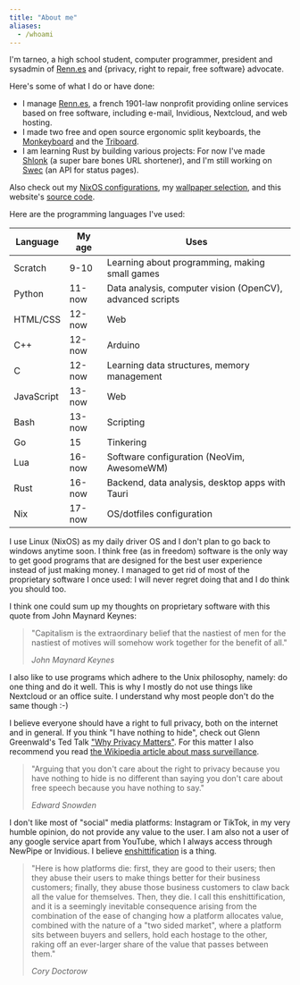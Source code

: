```yaml
---
title: "About me"
aliases:
  - /whoami
---
```


I'm tarneo, a high school student, computer programmer, president and sysadmin of [Renn.es](https://renn.es) and {privacy, right to repair, free software} advocate.

Here's some of what I do or have done:

- I manage [Renn.es](https://renn.es), a french 1901-law nonprofit providing online services based on free software, including e-mail, Invidious, Nextcloud, and web hosting.
- I made two free and open source ergonomic split keyboards, the [Monkeyboard](/posts/split_keyboard/) and the [Triboard](/posts/triboard/).
- I am learning Rust by building various projects: For now I've made [Shlonk](https://github.com/tarneaux/shlonk) (a super bare bones URL shortener), and I'm still working on [Swec](https://github.com/tarneaux/swec) (an API for status pages).

Also check out my [NixOS configurations](https://github.com/tarneaux/nix), my [wallpaper selection](https://github.com/tarneaux/wallpapers), and this website's [source code](https://github.com/tarneaux/tarneo.fr).

Here are the programming languages I've used:

| Language   | My age | Uses                                                      |
| ---------- | ------ | --------------------------------------------------------- |
| Scratch    | 9-10   | Learning about programming, making small games            |
| Python     | 11-now | Data analysis, computer vision (OpenCV), advanced scripts |
| HTML/CSS   | 12-now | Web                                                       |
| C++        | 12-now | Arduino                                                   |
| C          | 12-now | Learning data structures, memory management               |
| JavaScript | 13-now | Web                                                       |
| Bash       | 13-now | Scripting                                                 |
| Go         | 15     | Tinkering                                                 |
| Lua        | 16-now | Software configuration (NeoVim, AwesomeWM)                |
| Rust       | 16-now | Backend, data analysis, desktop apps with Tauri           |
| Nix        | 17-now | OS/dotfiles configuration                                 |

I use Linux (NixOS) as my daily driver OS and I don't plan to go back to windows anytime soon. I think free (as in freedom) software is the only way to get good programs that are designed for the best user experience instead of just making money. I managed to get rid of most of the proprietary software I once used: I will never regret doing that and I do think you should too.

I think one could sum up my thoughts on proprietary software with this quote from John Maynard Keynes:

> "Capitalism is the extraordinary belief that the nastiest of men for the nastiest of motives will somehow work together for the benefit of all."
>
> <cite>John Maynard Keynes</cite>

I also like to use programs which adhere to the Unix philosophy, namely: do one thing and do it well. This is why I mostly do not use things like Nextcloud or an office suite. I understand why most people don't do the same though :-)

I believe everyone should have a right to full privacy, both on the internet and in general. If you think "I have nothing to hide", check out Glenn Greenwald's Ted Talk ["Why Privacy Matters"](https://iv.renn.es/watch?v=pcSlowAhvUk). For this matter I also recommend you read [the Wikipedia article about mass surveillance](https://en.wikipedia.org/wiki/Mass_surveillance).

> "Arguing that you don't care about the right to privacy because you have nothing to hide is no different than saying you don't care about free speech because you have nothing to say."
>
> <cite>Edward Snowden</cite>

I don't like most of "social" media platforms: Instagram or TikTok, in my very humble opinion, do not provide any value to the user. I am also not a user of any google service apart from YouTube, which I always access through NewPipe or Invidious. I believe [enshittification](https://en.wikipedia.org/wiki/Enshittification) is a thing.

> "Here is how platforms die: first, they are good to their users; then they abuse their users to make things better for their business customers; finally, they abuse those business customers to claw back all the value for themselves. Then, they die. I call this enshittification, and it is a seemingly inevitable consequence arising from the combination of the ease of changing how a platform allocates value, combined with the nature of a "two sided market", where a platform sits between buyers and sellers, hold each hostage to the other, raking off an ever-larger share of the value that passes between them."
>
> <cite>Cory Doctorow</cite>
